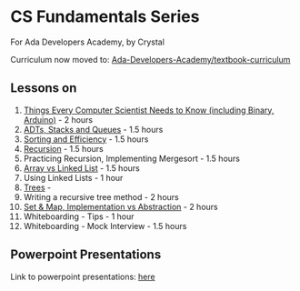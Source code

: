 # CS Fundamentals Series
For Ada Developers Academy, by Crystal

Curriculum now moved to: [Ada-Developers-Academy/textbook-curriculum](https://github.com/Ada-Developers-Academy/textbook-curriculum/tree/master/04-cs-fundamentals)

## Lessons on
1. [Things Every Computer Scientist Needs to Know (including Binary, Arduino)](https://docs.google.com/presentation/d/1pWMaZXnRAf8dxT0AcsogOjHZeKXbSmDjdR2CZtClsN0/edit#slide=id.p3) - 2 hours
1. [ADTs, Stacks and Queues](https://docs.google.com/presentation/d/1rsxjS8l4Lo21nskccyBH7Hap19NfL-D1BNGgiPlW0bc/edit) - 1.5 hours
1. [Sorting and Efficiency](https://docs.google.com/presentation/d/1elJdFGo1ZcEI8rcmWgbSUFS33b-DoB2z_cA1yRaM1ec/edit) - 1.5 hours
1. [Recursion](https://docs.google.com/presentation/d/1nnjCzrJ1-j-4t20Je0o5KgOa1-N53WQuOywApqsmqxc/edit#slide=id.p) - 1.5 hours
1. Practicing Recursion, Implementing Mergesort - 1.5 hours
1. [Array vs Linked List](https://docs.google.com/presentation/d/1-FASrGQ1o93yk2r6iqsra1marq-D8vXerHDYdPW0PO8/edit#slide=id.p) - 1.5 hours
1. Using Linked Lists - 1 hour
1. [Trees](https://docs.google.com/presentation/d/1fZg27PvgsRCDd3vVkDH1Bc672na5dg5ZYyDw-FjeJY8/edit#slide=id.p) - 
1. Writing a recursive tree method - 2 hours
1. [Set & Map, Implementation vs Abstraction](https://docs.google.com/presentation/d/1lnIqUyvI49crrfIsOWLLUk0J6A_B6NkBappV1bUu64k/edit#slide=id.p) - 2 hours
1. Whiteboarding - Tips - 1 hour
1. Whiteboarding - Mock Interview - 1.5 hours

## Powerpoint Presentations
Link to powerpoint presentations: [here](https://drive.google.com/drive/u/0/folders/0B3xlasEt9caBfi1wcHhDWU8zdThOWnVtaFlEQm12c3NMUk5YRkoxdU1RS1FBSGlpZkVtWXM)
